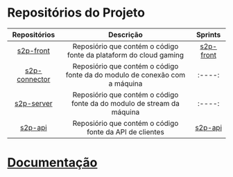 # Repositórios do Projeto

|                         Repositórios                         |                                 Descrição                                  |                           Sprints                            |
| :----------------------------------------------------------: | :------------------------------------------------------------------------: | :----------------------------------------------------------: |
|     [s2p-front](https://github.com/start2play/s2p-front)     |     Reposiório que contém o código fonte da plataform do cloud gaming      |  [s2p-front](https://github.com/orgs/start2play/projects/3)  |
| [s2p-connector](https://github.com/start2play/s2p-connector) | Reposiório que contém o código fonte da do modulo de conexão com a máquina |                            :----:                            |
|    [s2p-server](https://github.com/start2play/s2p-server)    |   Reposiório que contém o código fonte da do modulo de stream da máquina   |                            :----:                            |                          |
|   [s2p-api](https://github.com/start2play/s2p-api)   |          Reposiório que contém o código fonte da API de clientes           | [s2p-api](https://github.com/orgs/start2play/projects/5) |

# [Documentação](/Doc_3_Documentacao_do_Projeto_de_Software.pdf)
